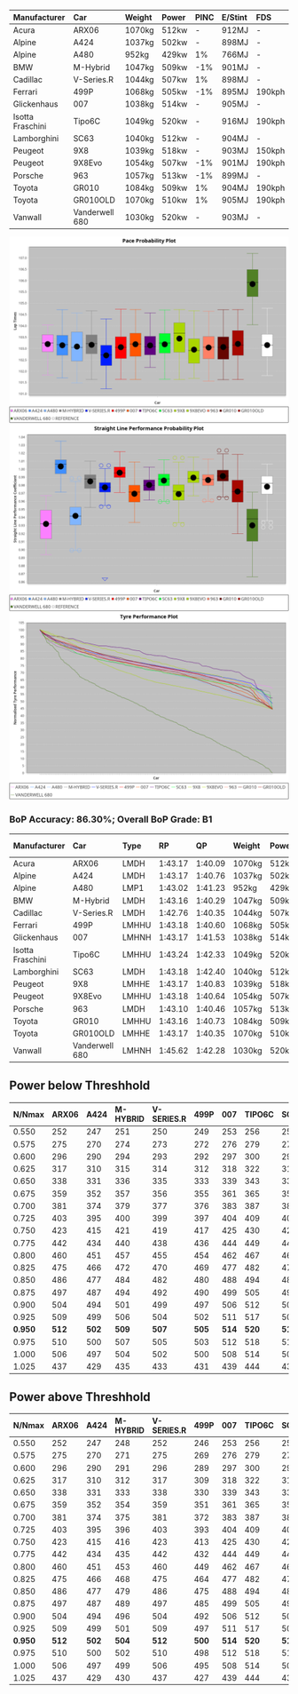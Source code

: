 | Manufacturer     | Car            | Weight | Power | PINC    | E/Stint | FDS     |
|:-|:-|:-|:-|:-|:-|:-|
| Acura            | ARX06          | 1070kg | 512kw |    -    | 912MJ   |    -    |
| Alpine           | A424           | 1037kg | 502kw |    -    | 898MJ   |    -    |
| Alpine           | A480           | 952kg  | 429kw | 1%      | 766MJ   |    -    |
| BMW              | M-Hybrid       | 1047kg | 509kw | -1%     | 901MJ   |    -    |
| Cadillac         | V-Series.R     | 1044kg | 507kw | 1%      | 898MJ   |    -    |
| Ferrari          | 499P           | 1068kg | 505kw | -1%     | 895MJ   | 190kph  |
| Glickenhaus      | 007            | 1038kg | 514kw |    -    | 905MJ   |    -    |
| Isotta Fraschini | Tipo6C         | 1049kg | 520kw |    -    | 916MJ   | 190kph  |
| Lamborghini      | SC63           | 1040kg | 512kw |    -    | 904MJ   |    -    |
| Peugeot          | 9X8            | 1039kg | 518kw |    -    | 903MJ   | 150kph  |
| Peugeot          | 9X8Evo         | 1054kg | 507kw | -1%     | 901MJ   | 190kph  |
| Porsche          | 963            | 1057kg | 513kw | -1%     | 899MJ   |    -    |
| Toyota           | GR010          | 1084kg | 509kw | 1%      | 904MJ   | 190kph  |
| Toyota           | GR010OLD       | 1070kg | 510kw | 1%      | 905MJ   | 190kph  |
| Vanwall          | Vanderwell 680 | 1030kg | 520kw |    -    | 903MJ   |    -    |

![PACECHART](./IMG/ACOMETHOD.png)
![STRAIGHTLINEPERFORMANCECHART](./IMG/ACOMETHOD_sp.png)
![TYREPERFORMANCECHART](./IMG/ACOMETHOD_tw.png)

### BoP Accuracy: 86.30%; Overall BoP Grade: B1
| Manufacturer     | Car            | Type  | RP      | QP      | Weight | Power¹ | Threshhold | PINC    | Power² | E/Stint | AVG Vmax  | FDS     | RDLC | L/Stint | BOP-Grade | Model Accuracy | Model Points | Match%  | SimDiff |
|:-|:-|:-|:-|:-|:-|:-|:-|:-|:-|:-|:-|:-|:-|:-|:-|:-|:-|:-|:-|
| Acura            | ARX06          | LMDH  | 1:43.17 | 1:40.09 | 1070kg | 512kw  | 210.0kph   |    -    | 512kw  |  912MJ  | 286.70kph |    -    | 1.00 | 33      | +D1       | 100.00%        | 995          | 68.84%  | #       |
| Alpine           | A424           | LMDH  | 1:43.17 | 1:40.76 | 1037kg | 502kw  | 210.0kph   |    -    | 502kw  |  898MJ  | 298.13kph |    -    | 1.01 | 33      | ~A1       | 86.43%         | 618          | 95.65%  | ±0.14s  |
| Alpine           | A480           | LMP1  | 1:43.02 | 1:41.23 |  952kg | 429kw  | 210.0kph   | 1%      | 433kw  |  766MJ  | 287.10kph |    -    | 0.97 | 31      | ~A1       | 68.63%         | 967          | 100.00% | #       |
| BMW              | M-Hybrid       | LMDH  | 1:43.16 | 1:40.29 | 1047kg | 509kw  | 210.0kph   | -1%     | 504kw  |  901MJ  | 295.21kph |    -    | 1.01 | 33      | +A2       | 93.77%         | 1672         | 90.04%  | ±0.08s  |
| Cadillac         | V-Series.R     | LMDH  | 1:42.76 | 1:40.35 | 1044kg | 507kw  | 210.0kph   | 1%      | 512kw  |  898MJ  | 293.65kph |    -    | 1.02 | 33      | -B2       | 83.12%         | 1921         | 80.60%  | ±0.22s  |
| Ferrari          | 499P           | LMHHU | 1:43.18 | 1:40.60 | 1068kg | 505kw  | 210.0kph   | -1%     | 500kw  |  895MJ  | 295.14kph | 190kph  | 1.02 | 33      | ~A1       | 69.49%         | 1950         | 100.00% | ±0.01s  |
| Glickenhaus      | 007            | LMHNH | 1:43.17 | 1:41.53 | 1038kg | 514kw  | 210.0kph   |    -    | 514kw  |  905MJ  | 294.22kph |    -    | 0.95 | 33      | ~A1       | 89.50%         | 1518         | 100.00% | #       |
| Isotta Fraschini | Tipo6C         | LMHHU | 1:43.24 | 1:42.33 | 1049kg | 520kw  | 210.0kph   |    -    | 520kw  |  916MJ  | 295.95kph | 190kph  | 1.06 | 33      | +C2       | 73.56%         | 64           | 73.31%  | ±0.16s  |
| Lamborghini      | SC63           | LMDH  | 1:43.18 | 1:42.40 | 1040kg | 512kw  | 210.0kph   |    -    | 512kw  |  904MJ  | 296.22kph |    -    | 1.05 | 33      | +A2       | 95.82%         | 459          | 93.82%  | ±0.13s  |
| Peugeot          | 9X8            | LMHHE | 1:43.17 | 1:40.83 | 1039kg | 518kw  | 210.0kph   |    -    | 518kw  |  903MJ  | 293.97kph | 150kph  | 1.02 | 33      | ~A1       | 88.75%         | 2383         | 100.00% | ±0.32s  |
| Peugeot          | 9X8Evo         | LMHHU | 1:43.18 | 1:40.64 | 1054kg | 507kw  | 210.0kph   | -1%     | 502kw  |  901MJ  | 295.38kph | 190kph  | 1.00 | 33      | ~A1       | 66.97%         | 221          | 100.00% | #       |
| Porsche          | 963            | LMDH  | 1:43.10 | 1:40.46 | 1057kg | 513kw  | 210.0kph   | -1%     | 508kw  |  899MJ  | 295.01kph |    -    | 1.00 | 33      | ~A1       | 81.02%         | 5243         | 100.00% | ±0.18s  |
| Toyota           | GR010          | LMHHU | 1:43.16 | 1:40.73 | 1084kg | 509kw  | 210.0kph   | 1%      | 514kw  |  904MJ  | 294.64kph | 190kph  | 1.01 | 33      | ~A1       | 73.70%         | 2701         | 100.00% | ±0.23s  |
| Toyota           | GR010OLD       | LMHHE | 1:43.17 | 1:40.35 | 1070kg | 510kw  | 210.0kph   | 1%      | 515kw  |  905MJ  | 293.00kph | 190kph  | 1.03 | 33      | ~A1       | 99.03%         | 1536         | 95.65%  | #       |
| Vanwall          | Vanderwell 680 | LMHNH | 1:45.62 | 1:42.28 | 1030kg | 520kw  | 210.0kph   |    -    | 520kw  |  903MJ  | 289.21kph |    -    | 1.01 | 33      | +Ω2       | 97.01%         | 649          | -3.40%  | #       |

## Power below Threshhold
| N/Nmax    | ARX06   | A424    | M-HYBRID | V-SERIES.R | 499P    | 007     | TIPO6C  | SC63    | 9X8     | 9X8EVO  | 963     | GR010   | GR010OLD | VANDERWELL 680 | ​     | RPM      | A480    |
|:-|:-|:-|:-|:-|:-|:-|:-|:-|:-|:-|:-|:-|:-|:-|:-|:-|:-|
|  0.550    |  252    |  247    |  251     |  250       |  249    |  253    |  256    |  252    |  255    |  250    |  253    |  251    |  251     |  256           |  ​    |   --     |   -     |
|  0.575    |  275    |  270    |  274     |  273       |  272    |  276    |  279    |  275    |  278    |  273    |  276    |  274    |  274     |  279           |  ​    |   --     |   -     |
|  0.600    |  296    |  290    |  294     |  293       |  292    |  297    |  300    |  296    |  299    |  293    |  296    |  294    |  295     |  300           |  ​    |   --     |   -     |
|  0.625    |  317    |  310    |  315     |  314       |  312    |  318    |  322    |  317    |  321    |  314    |  317    |  315    |  316     |  322           |  ​    |   --     |   -     |
|  0.650    |  338    |  331    |  336     |  335       |  333    |  339    |  343    |  338    |  342    |  335    |  338    |  336    |  337     |  343           |  ​    |   --     |   -     |
|  0.675    |  359    |  352    |  357     |  356       |  355    |  361    |  365    |  359    |  364    |  356    |  360    |  357    |  358     |  365           |  ​    |   --     |   -     |
|  0.700    |  381    |  374    |  379     |  377       |  376    |  383    |  387    |  381    |  386    |  377    |  382    |  379    |  380     |  387           |  ​    |   --     |   -     |
|  0.725    |  403    |  395    |  400     |  399       |  397    |  404    |  409    |  403    |  407    |  399    |  403    |  400    |  401     |  409           |  ​    |   --     |   -     |
|  0.750    |  423    |  415    |  421     |  419       |  417    |  425    |  430    |  423    |  428    |  419    |  424    |  421    |  422     |  430           |  ​    |   --     |   -     |
|  0.775    |  442    |  434    |  440     |  438       |  436    |  444    |  449    |  442    |  447    |  438    |  443    |  440    |  441     |  449           |  ​    |  5000    |  253    |
|  0.800    |  460    |  451    |  457     |  455       |  454    |  462    |  467    |  460    |  465    |  455    |  461    |  457    |  458     |  467           |  ​    |  5500    |  299    |
|  0.825    |  475    |  466    |  472     |  470       |  469    |  477    |  482    |  475    |  480    |  470    |  476    |  472    |  473     |  482           |  ​    |  6000    |  334    |
|  0.850    |  486    |  477    |  484     |  482       |  480    |  488    |  494    |  486    |  492    |  482    |  487    |  484    |  485     |  494           |  ​    |  6500    |  377    |
|  0.875    |  497    |  487    |  494     |  492       |  490    |  499    |  505    |  497    |  503    |  492    |  498    |  494    |  495     |  505           |  ​    |  7000    |  421    |
|  0.900    |  504    |  494    |  501     |  499       |  497    |  506    |  512    |  504    |  510    |  499    |  505    |  501    |  502     |  512           |  ​    |  7500    |  432    |
|  0.925    |  509    |  499    |  506     |  504       |  502    |  511    |  517    |  509    |  515    |  504    |  510    |  506    |  507     |  517           |  ​    |  8000    |  428    |
| **0.950** | **512** | **502** | **509**  | **507**    | **505** | **514** | **520** | **512** | **518** | **507** | **513** | **509** | **510**  | **520**        | **​** | **8500** | **431** |
|  0.975    |  510    |  500    |  507     |  505       |  503    |  512    |  518    |  510    |  516    |  505    |  511    |  507    |  508     |  518           |  ​    |  9000    |  216    |
|  1.000    |  506    |  497    |  504     |  502       |  500    |  508    |  514    |  506    |  512    |  502    |  507    |  504    |  505     |  514           |  ​    |   --     |   -     |
|  1.025    |  437    |  429    |  435     |  433       |  431    |  439    |  444    |  437    |  442    |  433    |  438    |  435    |  436     |  444           |  ​    |   --     |   -     |

## Power above Threshhold
| N/Nmax    | ARX06   | A424    | M-HYBRID | V-SERIES.R | 499P    | 007     | TIPO6C  | SC63    | 9X8     | 9X8EVO  | 963     | GR010   | GR010OLD | VANDERWELL 680 | ​     | RPM      | A480    |
|:-|:-|:-|:-|:-|:-|:-|:-|:-|:-|:-|:-|:-|:-|:-|:-|:-|:-|
|  0.550    |  252    |  247    |  248     |  252       |  246    |  253    |  256    |  252    |  255    |  247    |  250    |  253    |  254     |  256           |  ​    |   --     |   -     |
|  0.575    |  275    |  270    |  271     |  275       |  269    |  276    |  279    |  275    |  278    |  270    |  273    |  276    |  277     |  279           |  ​    |   --     |   -     |
|  0.600    |  296    |  290    |  291     |  296       |  289    |  297    |  300    |  296    |  299    |  290    |  293    |  297    |  297     |  300           |  ​    |   --     |   -     |
|  0.625    |  317    |  310    |  312     |  317       |  309    |  318    |  322    |  317    |  321    |  310    |  314    |  318    |  319     |  322           |  ​    |   --     |   -     |
|  0.650    |  338    |  331    |  333     |  338       |  330    |  339    |  343    |  338    |  342    |  331    |  335    |  339    |  340     |  343           |  ​    |   --     |   -     |
|  0.675    |  359    |  352    |  354     |  359       |  351    |  361    |  365    |  359    |  364    |  352    |  357    |  361    |  362     |  365           |  ​    |   --     |   -     |
|  0.700    |  381    |  374    |  375     |  381       |  372    |  383    |  387    |  381    |  386    |  374    |  378    |  383    |  383     |  387           |  ​    |   --     |   -     |
|  0.725    |  403    |  395    |  396     |  403       |  393    |  404    |  409    |  403    |  407    |  395    |  399    |  404    |  405     |  409           |  ​    |   --     |   -     |
|  0.750    |  423    |  415    |  416     |  423       |  413    |  425    |  430    |  423    |  428    |  415    |  420    |  425    |  426     |  430           |  ​    |   --     |   -     |
|  0.775    |  442    |  434    |  435     |  442       |  432    |  444    |  449    |  442    |  447    |  434    |  439    |  444    |  445     |  449           |  ​    |  5000    |  253    |
|  0.800    |  460    |  451    |  453     |  460       |  449    |  462    |  467    |  460    |  465    |  451    |  456    |  462    |  463     |  467           |  ​    |  5500    |  299    |
|  0.825    |  475    |  466    |  468     |  475       |  464    |  477    |  482    |  475    |  480    |  466    |  471    |  477    |  478     |  482           |  ​    |  6000    |  334    |
|  0.850    |  486    |  477    |  479     |  486       |  475    |  488    |  494    |  486    |  492    |  477    |  483    |  488    |  489     |  494           |  ​    |  6500    |  377    |
|  0.875    |  497    |  487    |  489     |  497       |  485    |  499    |  505    |  497    |  503    |  487    |  493    |  499    |  500     |  505           |  ​    |  7000    |  421    |
|  0.900    |  504    |  494    |  496     |  504       |  492    |  506    |  512    |  504    |  510    |  494    |  500    |  506    |  507     |  512           |  ​    |  7500    |  432    |
|  0.925    |  509    |  499    |  501     |  509       |  497    |  511    |  517    |  509    |  515    |  499    |  505    |  511    |  512     |  517           |  ​    |  8000    |  428    |
| **0.950** | **512** | **502** | **504**  | **512**    | **500** | **514** | **520** | **512** | **518** | **502** | **508** | **514** | **515**  | **520**        | **​** | **8500** | **431** |
|  0.975    |  510    |  500    |  502     |  510       |  498    |  512    |  518    |  510    |  516    |  500    |  506    |  512    |  513     |  518           |  ​    |  9000    |  216    |
|  1.000    |  506    |  497    |  499     |  506       |  495    |  508    |  514    |  506    |  512    |  497    |  503    |  508    |  509     |  514           |  ​    |   --     |   -     |
|  1.025    |  437    |  429    |  430     |  437       |  427    |  439    |  444    |  437    |  442    |  429    |  434    |  439    |  440     |  444           |  ​    |   --     |   -     |
